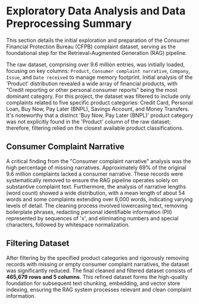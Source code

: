 # Exploratory Data Analysis and Data Preprocessing Summary

This section details the initial exploration and preparation of the Consumer Financial Protection Bureau (CFPB) complaint dataset, serving as the foundational step for the Retrieval-Augmented Generation (RAG) pipeline.

The raw dataset, comprising over 9.6 million entries, was initially loaded, focusing on key columns: `Product`, `Consumer complaint narrative`, `Company`, `Issue`, and `Date received` to manage memory footprint. Initial analysis of the 'Product' distribution revealed a wide array of financial products, with "Credit reporting or other personal consumer reports" being the most dominant category. For this project, the dataset was filtered to include only complaints related to five specific product categories: Credit Card, Personal Loan, Buy Now, Pay Later (BNPL), Savings Account, and Money Transfers. It's noteworthy that a distinct 'Buy Now, Pay Later (BNPL)' product category was not explicitly found in the 'Product' column of the raw dataset; therefore, filtering relied on the closest available product classifications.

## Consumer Complaint Narrative
A critical finding from the "Consumer complaint narrative" analysis was the high percentage of missing narratives. Approximately 69% of the original 9.6 million complaints lacked a consumer narrative. These records were systematically removed to ensure the RAG pipeline operates solely on substantive complaint text. Furthermore, the analysis of narrative lengths (word count) showed a wide distribution, with a mean length of about 54 words and some complaints extending over 6,000 words, indicating varying levels of detail. The cleaning process involved lowercasing text, removing boilerplate phrases, redacting personal identifiable information (PII) represented by sequences of 'x', and eliminating numbers and special characters, followed by whitespace normalization.

## Filtering Dataset
After filtering by the specified product categories and rigorously removing records with missing or empty consumer complaint narratives, the dataset was significantly reduced. The final cleaned and filtered dataset consists of **465,679 rows and 5 columns**. This refined dataset forms the high-quality foundation for subsequent text chunking, embedding, and vector store indexing, ensuring the RAG system processes relevant and clean complaint information.